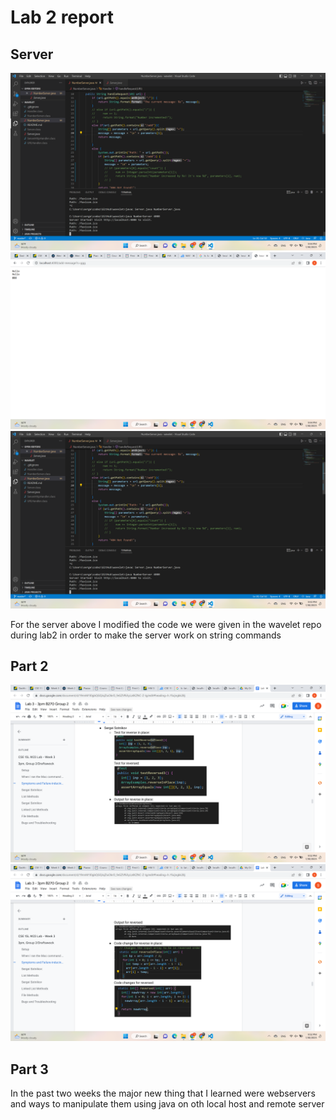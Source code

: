 # Lab 2 report

## Server
![Image](one.png)
![Image](two.png)
![Image](thr.png)

For the server above I modified the code we were given in the wavelet repo during lab2 in order to make the server work on string commands

## Part 2
![Image](fr.png)
![Image](fv.png)

## Part 3
In the past two weeks the major new thing that I learned were webservers and ways to manipulate them using java on oth local host and remote server
